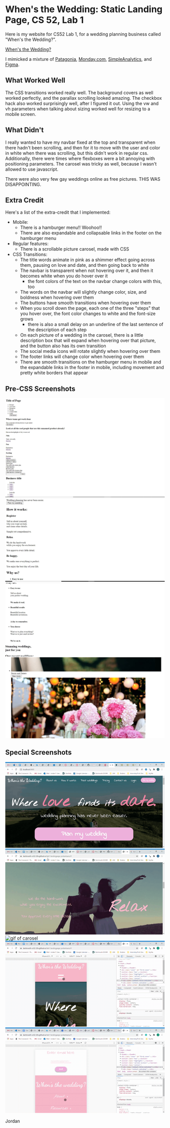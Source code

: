 # When's the Wedding: Static Landing Page, CS 52, Lab 1

Here is my website for CS52 Lab 1, for a wedding planning business called "When's the Wedding?".

[When's the Wedding?](https://dartmouth-cs52-20x.github.io/lab1-landingpage-jordantsanz/)

I mimicked a mixture of [Patagonia](https://www.patagonia.com/home/), [Monday.com](https://monday.com/), [SimpleAnalytics](https://simpleanalytics.com/), and [Figma](https://www.figma.com/). 

## What Worked Well
The CSS transitions worked really well. The background covers as well worked perfectly, and the parallax scrolling looked amazing. The checkbox hack also worked surprisingly well, after I figured it out. Using the vw and vh parameters when talking about sizing worked well for resizing to a mobile screen.

## What Didn't
I really wanted to have my navbar fixed at the top and transparent when there hadn't been scrolling, and then for it to move with the user and color in white when there was scrolling, but this didn't work in regular css. Additionally, there were times where flexboxes were a bit annoying with positioning parameters. The carosel was tricky as well, because I wasn't allowed to use javascript.

There were also very few gay weddings online as free pictures. THIS WAS DISAPPOINTING. 

## Extra Credit
Here's a list of the extra-credit that I implemented:
- Mobile:
  - There is a hamburger menu!! Woohoo!!
  - There are also expandable and collapsable links in the footer on the hamburger menu
- Regular features:
  - There is a scrollable picture carosel, made with CSS
- CSS Transitions:
  - The title words animate in pink as a shimmer effect going across them, pausing on love and date, and then going back to white
  - The navbar is transparent when not hovering over it, and then it becomes white when you do hover over it
     - the font colors of the text on the navbar change colors with this, too
  - The words on the navbar will slightly change color, size, and boldness when hovering over them
  - The buttons have smooth transitions when hovering over them
  - When you scroll down the page, each one of the three "steps" that you hover over, the font color changes to white and the font-size grows 
     - there is also a small delay on an underline of the last sentence of the description of each step
  - On each picture of a wedding in the carosel, there is a little description box that will expand when hovering over that picture, and the button also has its own transition
  - The social media icons will rotate slightly when hovering over them
  - The footer links will change color when hovering over them
  - There are smooth transitions on the hamburger menu in mobile and the expandable links in the footer in mobile, including movement and pretty white borders that appear

## Pre-CSS Screenshots

![image of pre-css](images/preCssScreengrab.jpg)
![image of pre-css](images/preCss2.jpg)
![image of pre-css](images/preCss3.jpg)
![image of pre-css](images/preCss4.jpg)

## Special Screenshots

![gif of title page](images/coverpage-real.gif)
![gif of steps](images/step.gif)
![gif of carosel](images/carosel.gif)
![gif of hamburger](images/hamburger.gif)
![gif of footer](images/footer.gif)

Jordan

